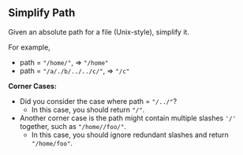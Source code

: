 ## Simplify Path

Given an absolute path for a file (Unix-style), simplify it.

For example,

* path = `"/home/"`, => `"/home"`
* path = `"/a/./b/../../c/"`, => `"/c"`

**Corner Cases:**

* Did you consider the case where path = `"/../"`?
  * In this case, you should return `"/"`.
* Another corner case is the path might contain multiple slashes `'/'` together, such as `"/home//foo/"`.
  * In this case, you should ignore redundant slashes and return `"/home/foo"`.
